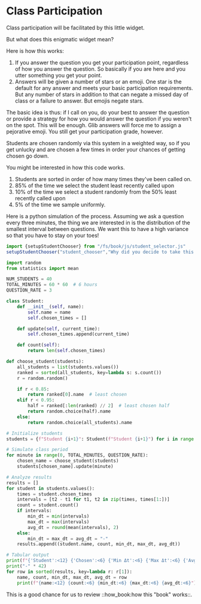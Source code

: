 Class Participation
===================

Class participation will be facilitated by this little widget. 

<div id="student_chooser"></div>

But what does this enigmatic widget mean?

Here is how this works:

1. If you answer the question you get your participation point, regardless of
how you answer the question. So basically if you are here and you utter
something you get your point.
2. Answers will be given a number of stars or an emoji. One star is the default
for any answer and meets your basic participation requirements. But any number
of stars in addition to that can negate a missed day of class or a failure to
answer. But emojis negate stars.

The basic idea is thus: if I call on you, do your best to answer the question
or provide a strategy for how you would answer the question if you weren't on 
the spot. This will be enough. Glib answers will force me to assign a pejorative 
emoji. You still get your participation grade, however.

Students are chosen randomly via this system in a weighted way, so if you get
unlucky and are chosen a few times in order your chances of getting chosen go 
down. 

You might be interested in how this code works. 

1. Students are sorted in order of how many times they've been called on.
2. 85% of the time we select the student least recently called upon
3. 10% of the time we select a student randomly from the 50% least recently
called upon
4. 5% of the time we sample uniformly.

Here is a python simulation of the process. Assuming we ask a question every
three minutes, the thing we are interested in is the distribution of 
the smallest interval between questions. We want this to have a high variance 
so that you have to stay on your toes!
```js browser
import {setupStudentChooser} from "/fs/book/js/student_selector.js"
setupStudentChooser("student_chooser","Why did you decide to take this class in particular?","/fs/book/bios611/students.json");


```

```python 
import random
from statistics import mean

NUM_STUDENTS = 40
TOTAL_MINUTES = 60 * 60  # 6 hours
QUESTION_RATE = 3

class Student:
    def __init__(self, name):
        self.name = name
        self.chosen_times = []

    def update(self, current_time):
        self.chosen_times.append(current_time)

    def count(self):
        return len(self.chosen_times)

def choose_student(students):
    all_students = list(students.values())
    ranked = sorted(all_students, key=lambda s: s.count())
    r = random.random()

    if r < 0.85:
        return ranked[0].name  # least chosen
    elif r < 0.95:
        half = ranked[:len(ranked) // 2]  # least chosen half
        return random.choice(half).name
    else:
        return random.choice(all_students).name

# Initialize students
students = {f"Student {i+1}": Student(f"Student {i+1}") for i in range(NUM_STUDENTS)}

# Simulate class period
for minute in range(0, TOTAL_MINUTES, QUESTION_RATE):
    chosen_name = choose_student(students)
    students[chosen_name].update(minute)

# Analyze results
results = []
for student in students.values():
    times = student.chosen_times
    intervals = [t2 - t1 for t1, t2 in zip(times, times[1:])]
    count = student.count()
    if intervals:
        min_dt = min(intervals)
        max_dt = max(intervals)
        avg_dt = round(mean(intervals), 2)
    else:
        min_dt = max_dt = avg_dt = "-"
    results.append((student.name, count, min_dt, max_dt, avg_dt))

# Tabular output
print(f"{'Student':<12} {'Chosen':<6} {'Min Δt':<6} {'Max Δt':<6} {'Avg Δt':<6}")
print("-" * 42)
for row in sorted(results, key=lambda r: r[1]):
    name, count, min_dt, max_dt, avg_dt = row
    print(f"{name:<12} {count:<6} {min_dt:<6} {max_dt:<6} {avg_dt:<6}")

```
This is a good chance for us to review ::how_book:how this "book" works::.
